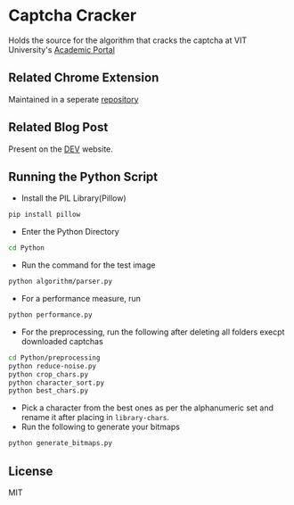 # Captcha Cracker

Holds the source for the algorithm that cracks the captcha at VIT University's [Academic Portal](https://vtopbeta.vit.ac.in/vtop/)

## Related Chrome Extension

Maintained in a seperate [repository](https://github.com/Presto412/Enhancer-for-VIT-Vellore-Academics)

## Related Blog Post

Present on the [DEV](https://dev.to/presto412/how-i-cracked-the-captcha-on-my-universitys-website-237j) website.

## Running the Python Script

- Install the PIL Library(Pillow)

```bash
pip install pillow
```

- Enter the Python Directory

```bash
cd Python
```

- Run the command for the test image

```bash
python algorithm/parser.py
```

- For a performance measure, run

```bash
python performance.py
```

- For the preprocessing, run the following after deleting all folders execpt downloaded captchas

```bash
cd Python/preprocessing
python reduce-noise.py
python crop_chars.py
python character_sort.py
python best_chars.py
```

- Pick a character from the best ones as per the alphanumeric set and rename it after placing in `library-chars`.
- Run the following to generate your bitmaps

```bash
python generate_bitmaps.py
```

## License

MIT
